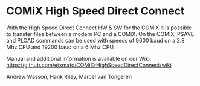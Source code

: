 # COMiX High Speed Direct Connect

With the High Speed Direct Connect HW & SW for the COMiX it is possible to transfer files between a modern PC and a COMiX. On the COMiX, PSAVE and PLOAD commands can be used with speeds of 9600 baud on a 2.8 Mhz CPU and 19200 baud on a 6 Mhz CPU.

Manual and additional information is available on our Wiki: https://github.com/etxmato/COMiX-HighSpeedDirectConnect/wiki

Andrew Wasson, 
Hank Riley,
Marcel van Tongeren
